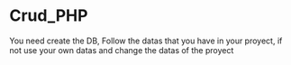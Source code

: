 # Crud_PHP
You need create the DB, Follow the datas that you have in your proyect, if not use your own datas and change the datas of the proyect
